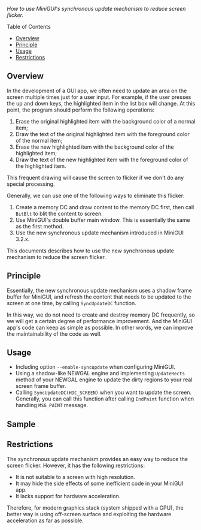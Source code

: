 _How to use MiniGUI's synchronous update mechanism to reduce screen flicker._

Table of Contents

- [Overview](#overview)
- [Principle](#principle)
- [Usage](#usage)
- [Restrictions](#restrictions)

## Overview

In the development of a GUI app, we often need to update an area on the
screen multiple times just for a user input. For example, if the user
presses the up and down keys, the highlighted item in the list box will
change. At this point, the program should perform the following operations:

1. Erase the original highlighted item with the background color of
   a normal item;
1. Draw the text of the original highlighted item with the foreground
   color of the normal item;
1. Erase the new highlighted item with the background color of the
   highlighted item;
1. Draw the text of the new highlighted item with the foreground color
   of the highlighted item.

This frequent drawing will cause the screen to flicker if we don't do
any special processing.

Generally, we can use one of the following ways to eliminate this flicker:

1. Create a memory DC and draw content to the memory DC first, then
   call `BitBlt` to blit the content to screen.
1. Use MiniGUI's double buffer main window. This is essentially the
   same as the first method.
1. Use the new synchronous update mechanism introduced in MiniGUI 3.2.x.

This documents describes how to use the new synchronous update mechanism
to reduce the screen flicker.

## Principle

Essentially, the new synchronous update mechanism uses a shadow frame
buffer for MiniGUI, and refresh the content that needs to be updated to
the screen at one time, by calling `SyncUpdateDC` function.

In this way, we do not need to create and destroy memory DC frequently,
so we will get a certain degree of performance improvement.
And the MiniGUI app's code can keep as simple as possible.
In other words, we can improve the maintainability of the code as well.

## Usage

- Including option `--enable-syncupdate` when configuring MiniGUI.
- Using a shadow-like NEWGAL engine and implementing `UpdateRects` method
  of your NEWGAL engine to update the dirty regions to your real
  screen frame buffer.
- Calling `SyncUpdateDC(HDC_SCREEN)` when you want to update the
  screen. Generally, you can call this function after calling `EndPaint`
  function when handling `MSG_PAINT` message.

## Sample

## Restrictions

The synchronous update mechanism provides an easy way to reduce
the screen flicker. However, it has the following restrictions:

- It is not suitable to a screen with high resolution.
- It may hide the side effects of some inefficient code in
  your MiniGUI app.
- It lacks support for hardware acceleration.

Therefore, for modern graphics stack (system shipped with a GPU),
the better way is using off-screen surface and exploiting the
hardware acceleration as far as possible.

